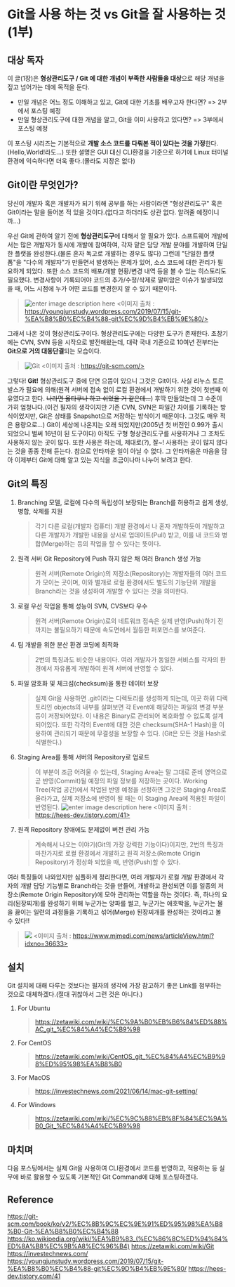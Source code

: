 # Git을 사용 하는 것 vs Git을 잘 사용하는 것 (1부)


## 대상 독자

이 글(1장)은 **형상관리도구 / Git 에 대한 개념이 부족한 사람들을 대상**으로 해당 개념을 짚고 넘어가는 데에 목적을 둔다.
- 만일 개념은 어느 정도 이해하고 있고, Git에 대한 기초를 배우고자 한다면? => 2부에서 포스팅 예정
- 만일 형상관리도구에 대한 개념을 알고, Git을 이미 사용하고 있다면? =>  3부에서 포스팅 예정

이 포스팅 시리즈는 기본적으로 **개발 소스 코드를 다뤄본 적이 있다는 것을 가정**한다. (Hello,World!라도...)
또한 셜명은 GUI 대신 CLI환경을 기준으로 하기에 Linux 터미널 환경에 익숙하다면 더욱 좋다.(몰라도 지장은 없다)

## Git이란 무엇인가?

당신이 개발자 혹은 개발자가 되기 위해 공부를 하는 사람이라면 "형상관리도구" 혹은 Git이라는 말을 들어본 적 있을 것이다.(없다고 하더라도 상관 없다. 알려줄 예정이니까...)

우선 Git에 관하여 알기 전에 **형상관리도구**에 대해서 알 필요가 있다.
소프트웨어 개발에서는 많은 개발자가 동시에 개발에 참여하여, 각자 맡은 담당 개발 분야를 개발하여 단일한 플랫을 완성한다.(물론 혼자 독고로 개발하는 경우도 많다)
그런데 "단일한 플랫폼"을 "다수의 개발자"가 만들면서 발생하는 문제가 있어, 소스 코드에 대한 관리가 필요하게 되었다. 또한 소스 코드의 배포/개발 현황/변경 내역 등을 볼 수 있는 히스토리도 필요했다.
변경사항이 기록되어야 코드의 추가/수정/삭제로 말미암은 이슈가 발생되었을 때, 어느 시점에 누가 어떤 코드를 변경한지 알 수 있기 때문이다.
> ![enter image description here](https://youngjunstudy.files.wordpress.com/2019/07/git1.png)
<이미지 출처 : https://youngjunstudy.wordpress.com/2019/07/15/git-%EA%B8%B0%EC%B4%88-git%EC%9D%B4%EB%9E%80/>

그래서 나온 것이 형상관리도구이다. 형상관리도구에는 다양한 도구가 존재한다. 초창기에는 CVN, SVN 등을 시작으로 발전해왔는데, 대략 국내 기준으로 10여년 전부터는 **Git으로 거의 대동단결**되는 모습이다.
<br/>
> ![Git](https://git-scm.com/images/logo@2x.png)
<이미지 출처 : https://git-scm.com/>

그렇다! **Git!** 형상관리도구 중에 단연 으뜸이 있으니 그것은 Git이다. 사실 리누스 토르발스가 필요에 의해(원격 서버에 접속 없이 로컬 환경에서 개발하기 위한 것이 첫번째 이유였다고 한다. ~~나라면 옳타쿠나 하고 쉬었을 거 같은데...~~) 후딱 만들었는데 그 수준이 가히 엄청나다.(이건 필자의 생각이지만 기존 CVN, SVN은 파일간 차이를 기록하는 방식이었지만, Git은 상태를 Snapshot으로 저장하는 방식이기 때문이다. 그것도 매우 적은 용량으로...)
Git이 세상에 나온지는 오래 되었지만(2005년 첫 버전인 0.99가 출시되었으니 벌써 16년이 된 도구이다) 아직도 구형 형상관리도구를 사용하거나 그 조차도 사용하지 않는 곳이 많다.
또한 사용은 하는데, 제대로(?), 잘~! 사용하는 곳이 많지 않다는 것을 종종 전해 듣는다. 참으로 안타까운 일이 아닐 수 없다. 그 안타까움운 마음을 담아 이제부터 Git에 대해 알고 있는 지식을 조금이나마 나누어 보려고 한다.

## Git의 특징

1. Branching 모델, 로컬에 다수의 독립성이 보장되는 Branch를 허용하고 쉽게 생성, 병합, 삭제를 지원
   > 각기 다른 로컬(개발자 컴퓨터) 개발 환경에서 나 혼자 개발하듯이 개발하고 다른 개발자가 개발한 내용을 상시로 업데이트(Pull) 받고, 이를 내 코드와 병합(Merge)하는 등의 작업을 할 수 있다는 뜻이다.
2. 원격 서버 Git Repository에 Push 하지 않은 채 여러 Branch 생성 가능
   > 원격 서버(Remote Origin)의 저장소(Repository)는 개발자들의 여러 코드가 모이는 곳이며, 이와 별개로 로컬 환경에서도 별도의 기능단위 개발을 Branch라는 것을 생성하여 개발할 수 있다는 것을 의미한다.
3. 로컬 우선 작업을 통해 성능이 SVN, CVS보다 우수
   > 원격 서버(Remote Origin)로의 네트워크 접속은 실제 반영(Push)하기 전까지는 불필요하기 때문에 속도면에서 월등한 퍼포먼스를 보여준다.
4. 팀 개발을 위한 분산 환경 코딩에 최적화
   > 2번의 특징과도 비슷한 내용이다. 여러 개발자가 동일한 서비스를 각자의 환경에서 자유롭게 개발하여 원격 서버에 반영할 수 있다.
5. 파일 암호화 및 체크섬(checksum)을 통한 데이터 보장
   > 실제 Git을 사용하면 .git이라는 디렉토리를 생성하게 되는데, 이곳 하위 디렉토리인 objects의 내부를 살펴보면 각 Event에 해당하는 파일의 변경 부분 등이 저장되어있다. 이 내용은 Binary로 관리되어 복호화할 수 없도록 설계되어있다. 또한 각각의 Event에 대한 것은 checksum(SHA-1 Hash)을 이용하여 관리되기 때문에 무결성을 보장할 수 있다. (Git은 모든 것을 Hash로 식별한다.)
6. Staging Area를 통해 서버의 Repository로 업로드
   > 이 부분이 조금 어려울 수 있는데, Staging Area는 말 그대로 준비 영역으로 곧 반영(Commit)될 예정의 파일 정보를 저장하는 곳이다. Working Tree(작업 공간)에서 작업된 반영 예정을 선정하면 그것은 Staging Area로 올라가고, 실제 저장소에 반영이 될 때는 이 Staging Area에 적용된 파일이 반영된다.
![enter image description here](https://img1.daumcdn.net/thumb/R1280x0/?scode=mtistory2&fname=https://blog.kakaocdn.net/dn/BiPDi/btqxImYCeWy/b8kX54ZRgvbEQlcXMRoUO0/img.png)
<이미지 출처 : https://hees-dev.tistory.com/41>

7. 원격 Repository 장애에도 문제없이 버전 관리 가능
   > 계속해서 나오는 이야기(Git의 가장 강력한 기능이다)이지만, 2번의 특징과 마찬가지로 로컬 환경에서 개발하고 원격 저장소(Remote Origin Repository)가 정상화 되었을 때, 반영(Push)할 수 있다.

여러 특징들이 나와있지만 심플하게 정리한다면, 여러 개발자가 로컬 개발 환경에서 각자의 개발 담당 기능별로 Branch라는 것을 만들어, 개발하고 완성되면 이를 일종의 저장소(Remote Origin Repository)에 모아 관리하는 역할을 하는 것이다. 즉, 하나의 요리(된장찌개)를 완성하기 위해 누군가는 양파를 썰고, 누군가는 애호박을, 누군가는 물을 끓이는 일련의 과정들을 기록하고 섞어(Merge) 된장찌개를 완성하는 것이라고 볼 수 있다!!
>  ![](https://www.mjmedi.com/news/photo/201904/36633_26233_4154.jpg)
<이미지 출처 : https://www.mjmedi.com/news/articleView.html?idxno=36633>

## 설치

Git 설치에 대해 다루는 것보다는 필자의 생각에 가장 참고하기 좋은 Link를 첨부하는 것으로 대체하겠다.(절대 귀찮아서 그런 것은 아니다.)
1. For Ubuntu
   > https://zetawiki.com/wiki/%EC%9A%B0%EB%B6%84%ED%88%AC_git_%EC%84%A4%EC%B9%98
2. For CentOS
   > https://zetawiki.com/wiki/CentOS_git_%EC%84%A4%EC%B9%98%ED%95%98%EA%B8%B0
3. For MacOS
   > https://investechnews.com/2021/06/14/mac-git-setting/
4. For Windows
   > https://zetawiki.com/wiki/%EC%9C%88%EB%8F%84%EC%9A%B0_Git_%EC%84%A4%EC%B9%98

## 마치며
다음 포스팅에서는 실제 Git을 사용하여 CLI환경에서 코드를 반영하고, 적용하는 등 실무에 바로 활용할 수 있도록 기본적인 Git Command에 대해 포스팅하겠다.

## Reference
https://git-scm.com/book/ko/v2/%EC%8B%9C%EC%9E%91%ED%95%98%EA%B8%B0-Git-%EA%B8%B0%EC%B4%88
https://ko.wikipedia.org/wiki/%EA%B9%83_(%EC%86%8C%ED%94%84%ED%8A%B8%EC%9B%A8%EC%96%B4)
https://zetawiki.com/wiki/Git
https://investechnews.com/
https://youngjunstudy.wordpress.com/2019/07/15/git-%EA%B8%B0%EC%B4%88-git%EC%9D%B4%EB%9E%80/
https://hees-dev.tistory.com/41
